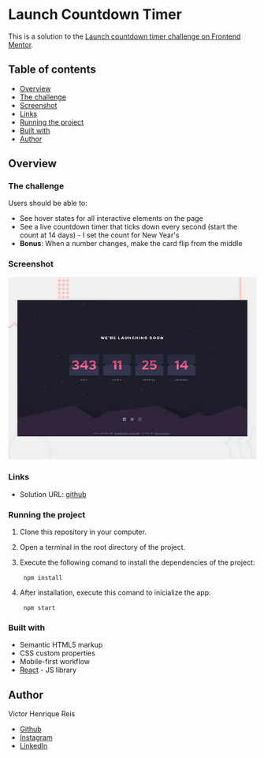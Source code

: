 # Launch Countdown Timer 

This is a solution to the [Launch countdown timer challenge on Frontend Mentor](https://www.frontendmentor.io/challenges/launch-countdown-timer-N0XkGfyz-).

## Table of contents

  - [Overview](#overview)
  - [The challenge](#the-challenge)
  - [Screenshot](#screenshot)
  - [Links](#links)
  - [Running the project](#running-the-project)
  - [Built with](#built-with)
  - [Author](#author)

## Overview

### The challenge

Users should be able to:

- See hover states for all interactive elements on the page
- See a live countdown timer that ticks down every second (start the count at 14 days) - I set the count for New Year's
- **Bonus**: When a number changes, make the card flip from the middle

### Screenshot

![Launch countdown](./screenshot.webp)

### Links

- Solution URL: [github](https://github.com/Vyktuur/frontend-launch-countdown-timer/tree/main)

### Running the project

1. Clone this repository in your computer.

2. Open a terminal in the root directory of the project.

3. Execute the following comand to install the dependencies of the project:

        npm install

4. After installation, execute this comand to inicialize the app:

        npm start

### Built with

- Semantic HTML5 markup
- CSS custom properties
- Mobile-first workflow
- [React](https://reactjs.org/) - JS library

## Author

Victor Henrique Reis
- [Github](https://github.com/Vyktuur)
- [Instagram](https://www.instagram.com/vhenriquereis/)
- [LinkedIn](https://www.linkedin.com/in/devictorreis/)
